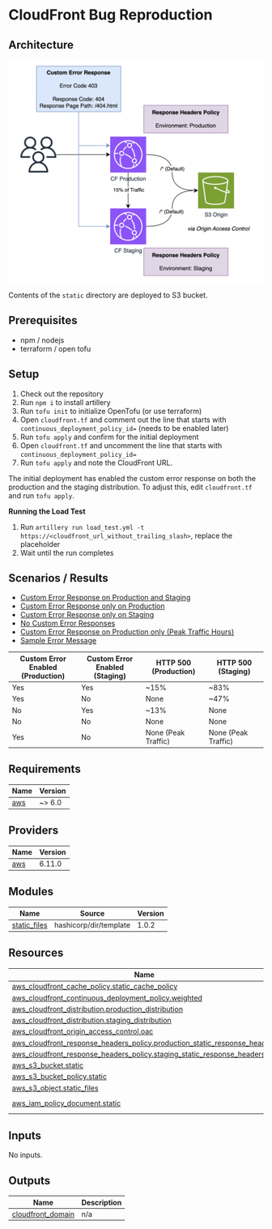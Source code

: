 # CloudFront Bug Reproduction

## Architecture

![Architecture diagram with CF distribution and S3 bucket.](architecture.png)

Contents of the `static` directory are deployed to S3 bucket. 

## Prerequisites

- npm / nodejs
- terraform / open tofu

## Setup

1. Check out the repository
1. Run `npm i` to install artillery
1. Run `tofu init` to initialize OpenTofu (or use terraform)
1. Open `cloudfront.tf` and comment out the line that starts with `continuous_deployment_policy_id=` (needs to be enabled later)
1. Run `tofu apply` and confirm for the initial deployment
1. Open `cloudfront.tf` and uncomment the line that starts with `continuous_deployment_policy_id=`
1. Run `tofu apply` and note the CloudFront URL.

The initial deployment has enabled the custom error response on both the production and the staging distribution.
To adjust this, edit `cloudfront.tf` and run `tofu apply`.

**Running the Load Test**

1. Run `artillery run load_test.yml -t https://<cloudfront_url_without_trailing_slash>`, replace the placeholder
1. Wait until the run completes

## Scenarios / Results

- [Custom Error Response on Production and Staging](./summary_prod_and_staging.txt)
- [Custom Error Response only on Production](./summary_prod_only.txt)
- [Custom Error Response only on Staging](./summary_staging_only.txt)
- [No Custom Error Responses](./summary_no_custom_errors.txt)
- [Custom Error Response on Production only (Peak Traffic Hours)](./summary_prod_only_no_errors.txt)
- [Sample Error Message](./sample_500_error.html)


| Custom Error Enabled<br>(Production) | Custom Error Enabled<br>(Staging) | HTTP 500<br>(Production) | HTTP 500<br>(Staging) |
| ------------------------------------ | --------------------------------- | ------------------------ | --------------------- |
| Yes                                  | Yes                               | ~15%                     | ~83%                  |
| Yes                                  | No                                | None                     | ~47%                  |
| No                                   | Yes                               | ~13%                     | None                  |
| No                                   | No                                | None                     | None                  |
| Yes                                  | No                                | None (Peak Traffic)      | None (Peak Traffic)   |


<!-- BEGIN_TF_DOCS -->
## Requirements

| Name | Version |
|------|---------|
| <a name="requirement_aws"></a> [aws](#requirement\_aws) | ~> 6.0 |

## Providers

| Name | Version |
|------|---------|
| <a name="provider_aws"></a> [aws](#provider\_aws) | 6.11.0 |

## Modules

| Name | Source | Version |
|------|--------|---------|
| <a name="module_static_files"></a> [static\_files](#module\_static\_files) | hashicorp/dir/template | 1.0.2 |

## Resources

| Name | Type |
|------|------|
| [aws_cloudfront_cache_policy.static_cache_policy](https://registry.terraform.io/providers/hashicorp/aws/latest/docs/resources/cloudfront_cache_policy) | resource |
| [aws_cloudfront_continuous_deployment_policy.weighted](https://registry.terraform.io/providers/hashicorp/aws/latest/docs/resources/cloudfront_continuous_deployment_policy) | resource |
| [aws_cloudfront_distribution.production_distribution](https://registry.terraform.io/providers/hashicorp/aws/latest/docs/resources/cloudfront_distribution) | resource |
| [aws_cloudfront_distribution.staging_distribution](https://registry.terraform.io/providers/hashicorp/aws/latest/docs/resources/cloudfront_distribution) | resource |
| [aws_cloudfront_origin_access_control.oac](https://registry.terraform.io/providers/hashicorp/aws/latest/docs/resources/cloudfront_origin_access_control) | resource |
| [aws_cloudfront_response_headers_policy.production_static_response_headers](https://registry.terraform.io/providers/hashicorp/aws/latest/docs/resources/cloudfront_response_headers_policy) | resource |
| [aws_cloudfront_response_headers_policy.staging_static_response_headers](https://registry.terraform.io/providers/hashicorp/aws/latest/docs/resources/cloudfront_response_headers_policy) | resource |
| [aws_s3_bucket.static](https://registry.terraform.io/providers/hashicorp/aws/latest/docs/resources/s3_bucket) | resource |
| [aws_s3_bucket_policy.static](https://registry.terraform.io/providers/hashicorp/aws/latest/docs/resources/s3_bucket_policy) | resource |
| [aws_s3_object.static_files](https://registry.terraform.io/providers/hashicorp/aws/latest/docs/resources/s3_object) | resource |
| [aws_iam_policy_document.static](https://registry.terraform.io/providers/hashicorp/aws/latest/docs/data-sources/iam_policy_document) | data source |

## Inputs

No inputs.

## Outputs

| Name | Description |
|------|-------------|
| <a name="output_cloudfront_domain"></a> [cloudfront\_domain](#output\_cloudfront\_domain) | n/a |
<!-- END_TF_DOCS -->